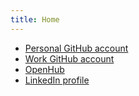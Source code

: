 ```yaml
---
title: Home
---
```


- [Personal GitHub account](https://github.com/mslusarz)
- [Work GitHub account](https://github.com/marcinslusarz)
- [OpenHub](https://www.openhub.net/accounts/joi)
- [LinkedIn profile](https://www.linkedin.com/in/marcin-%C5%9Blusarz-64ba1018a/)
